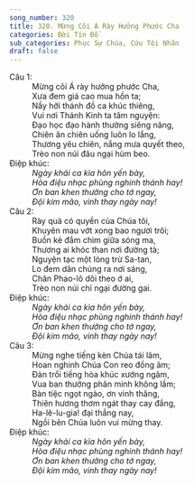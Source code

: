 ```yaml
---
song_number: 320
title: 320. Mừng Cõi Á Rày Hưởng Phước Cha
categories: Đời Tín Đồ
sub_categories: Phục Sự Chúa, Cứu Tội Nhân
draft: false
---
```

<dl><dt>Câu 1:</dt><dd data-verse="1">Mừng cõi Á rày hưởng phước Cha, <br/>Xưa đem giá cao mua hồn ta; <br/>Nầy hỡi thánh đồ ca khúc thiêng, <br/>Vui nơi Thánh Kinh ta tâm nguyện: <br/>Đạo học đạo hành thường siêng năng, <br/>Chiên ăn chiên uống luôn lo lắng, <br/>Thương yêu chiên, nắng mưa quyết theo, <br/>Trèo non núi đâu ngại hùm beo. </dd><dt>Điệp khúc:</dt><dd data-chorus="1"><em>Ngày khải ca kìa hôn yến bày, <br/>Hòa điệu nhạc phùng nghinh thánh hay! <br/>Ơn ban khen thưởng cho tớ ngay, <br/>Đội kim mão, vinh thay ngày nay! </em></dd><dt>Câu 2:</dt><dd data-verse="2">Rày quả có quyền của Chúa tôi, <br/>Khuyên mau vớt xong bao ngươi trôi; <br/>Buồn kẻ đắm chìm giữa sóng ma, <br/>Thương ai khóc than nơi đường tà; <br/>Nguyện tạc một lòng trừ Sa-tan, <br/>Lo đem dân chúng ra nơi sáng, <br/>Chân Phao-lô dõi theo ớ ai, <br/>Trèo non núi chỉ ngại đường gai. </dd><dt>Điệp khúc:</dt><dd data-chorus="1"><em>Ngày khải ca kìa hôn yến bày, <br/>Hòa điệu nhạc phùng nghinh thánh hay! <br/>Ơn ban khen thưởng cho tớ ngay, <br/>Đội kim mão, vinh thay ngày nay! </em></dd><dt>Câu 3:</dt><dd data-verse="3">Mừng nghe tiếng kèn Chúa tái lâm, <br/>Hoan nghinh Chúa Con reo đồng âm; <br/>Đàn trổi tiếng hòa khúc xướng ngâm, <br/>Vua ban thưởng phân minh không lầm; <br/>Bàn tiệc ngọt ngào, ơn vinh thăng, <br/>Thiên hương thơm ngát thay cay đắng, <br/>Ha-lê-lu-gia! đại thắng nay, <br/>Ngồi bên Chúa luôn vui mừng thay. </dd><dt>Điệp khúc:</dt><dd data-chorus="1"><em>Ngày khải ca kìa hôn yến bày, <br/>Hòa điệu nhạc phùng nghinh thánh hay! <br/>Ơn ban khen thưởng cho tớ ngay, <br/>Đội kim mão, vinh thay ngày nay! </em></dd></dl>